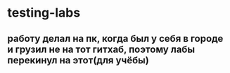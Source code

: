 # testing-labs
## работу делал на пк, когда был у себя в городе и грузил не на тот гитхаб, поэтому лабы перекинул на этот(для учёбы)
